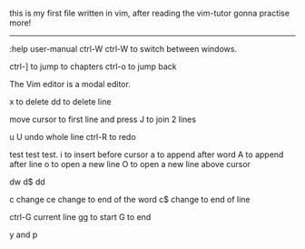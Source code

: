 this is my first file written in vim, after reading the vim-tutor
gonna practise more!

---

:help user-manual
ctrl-W ctrl-W to switch between windows.

ctrl-] to jump to chapters
ctrl-o to jump back

The Vim editor is a modal editor. 

x to delete
dd to delete line

move cursor to first line and press J
to join 2 lines

u
U undo whole line
ctrl-R to redo

test test test.
i to insert before cursor
a to append after word
A to append after line
o to open a new line 
O to open a new line above cursor

dw 
d$
dd

c change
ce change to end of the word
c$ change to end of line

ctrl-G current line
gg to start
G to end

y and p


